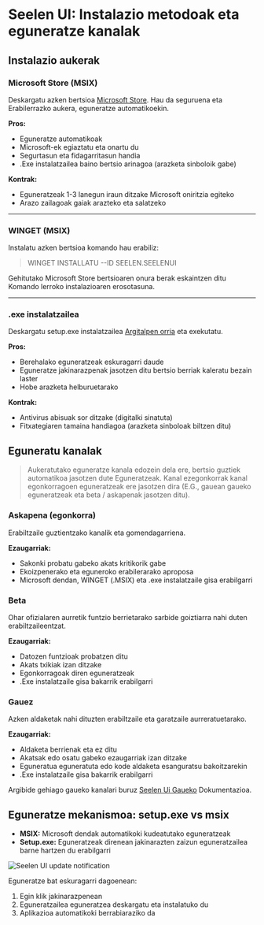 # Seelen UI: Instalazio metodoak eta eguneratze kanalak

## Instalazio aukerak

### Microsoft Store (MSIX)

Deskargatu azken bertsioa [Microsoft Store](https://www.microsoft.com/store).
Hau da seguruena eta Erabilerrazko aukera, eguneratze automatikoekin.

**Pros:**

- Eguneratze automatikoak
- Microsoft-ek egiaztatu eta onartu du
- Segurtasun eta fidagarritasun handia
- .Exe instalatzailea baino bertsio arinagoa (arazketa sinboloik gabe)

**Kontrak:**

- Eguneratzeak 1-3 lanegun iraun ditzake Microsoft oniritzia egiteko
- Arazo zailagoak gaiak arazteko eta salatzeko

---

### WINGET (MSIX)

Instalatu azken bertsioa komando hau erabiliz:

> WINGET INSTALLATU --ID SEELEN.SEELENUI

Gehitutako Microsoft Store bertsioaren onura berak eskaintzen ditu Komando
lerroko instalazioaren erosotasuna.

---

### .exe instalatzailea

Deskargatu setup.exe instalatzailea
[Argitalpen orria](https://github.com/eythaann/Seelen-UI/releases) eta
exekutatu.

**Pros:**

- Berehalako eguneratzeak eskuragarri daude
- Eguneratze jakinarazpenak jasotzen ditu bertsio berriak kaleratu bezain laster
- Hobe arazketa helburuetarako

**Kontrak:**

- Antivirus abisuak sor ditzake (digitalki sinatuta)
- Fitxategiaren tamaina handiagoa (arazketa sinboloak biltzen ditu)

## Eguneratu kanalak

> Aukeratutako eguneratze kanala edozein dela ere, bertsio guztiek automatikoa
> jasotzen dute Eguneratzeak. Kanal ezegonkorrak kanal egonkorragoen
> eguneratzeak ere jasotzen dira (E.G., gauean gaueko eguneratzeak eta beta /
> askapenak jasotzen ditu).

### Askapena (egonkorra)

Erabiltzaile guztientzako kanalik eta gomendagarriena.

**Ezaugarriak:**

- Sakonki probatu gabeko akats kritikorik gabe
- Ekoizpenerako eta eguneroko erabilerarako aproposa
- Microsoft dendan, WINGET (.MSIX) eta .exe instalatzaile gisa erabilgarri

### Beta

Ohar ofizialaren aurretik funtzio berrietarako sarbide goiztiarra nahi duten
erabiltzaileentzat.

**Ezaugarriak:**

- Datozen funtzioak probatzen ditu
- Akats txikiak izan ditzake
- Egonkorragoak diren eguneratzeak
- .Exe instalatzaile gisa bakarrik erabilgarri

### Gauez

Azken aldaketak nahi dituzten erabiltzaile eta garatzaile aurreratuetarako.

**Ezaugarriak:**

- Aldaketa berrienak eta ez ditu
- Akatsak edo osatu gabeko ezaugarriak izan ditzake
- Eguneratua eguneratuta edo kode aldaketa esanguratsu bakoitzarekin
- .Exe instalatzaile gisa bakarrik erabilgarri

Argibide gehiago gaueko kanalari buruz
[Seelen Ui Gaueko](https://seelen.io/blog/nightly) Dokumentazioa.

## Eguneratze mekanismoa: setup.exe vs msix

- **MSIX:** Microsoft dendak automatikoki kudeatutako eguneratzeak
- **Setup.exe:** Eguneratzeak direnean jakinarazten zaizun eguneratzailea barne
  hartzen du erabilgarri

![Seelen UI update notification](https://github.com/Seelen-Inc/slu-blog/blob/master/blog/seelen-ui-distribution-channels/image.png?raw=true)

Eguneratze bat eskuragarri dagoenean:

1. Egin klik jakinarazpenean
2. Eguneratzailea eguneratzea deskargatu eta instalatuko du
3. Aplikazioa automatikoki berrabiaraziko da
